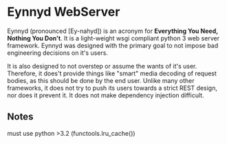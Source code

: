 
# Eynnyd WebServer
Eynnyd (pronounced [Ey-nahyd]) is an acronym for **Everything You Need, Nothing
You Don't**. It is a light-weight wsgi compliant python 3 web server framework.
Eynnyd was designed with the primary goal to not impose bad engineering decisions
on it's users.

It is also designed to not overstep or assume the wants of it's user.
Therefore, it does't provide things like "smart" media decoding of request bodies,
as this should be done by the end user. Unlike many other frameworks, it does not
try to push its users towards a strict REST design, nor does it prevent it.  It
does not make dependency injection difficult.

## Notes
must use python >3.2 (functools.lru_cache())
